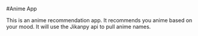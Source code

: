 #Anime App

This is an anime recommendation app.
It recommends you anime based on your mood.
It will use the Jikanpy api to pull anime names.
